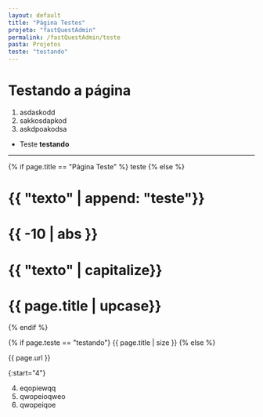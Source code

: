 ```yaml
---
layout: default
title: "Página Testes"
projeto: "fastQuestAdmin"
permalink: /fastQuestAdmin/teste
pasta: Projetos
teste: "testando"
---
```


# Testando a página
1. asdaskodd
2. sakkosdapkod
3. askdpoakodsa

- Teste
    **testando**

----

{% if page.title == "Página Teste" %}
    teste
{% else %}
    <h1>{{ "texto" | append: "teste"}}</h1>
    <h1>{{ -10 | abs }}</h1>
    <h1>{{ "texto" | capitalize}}</h1>
    <h1>{{ page.title | upcase}}</h1>
{% endif %}

{% if page.teste == "testando"}
    {{ page.title | size }}
{% else %}
    <p>{{ page.url }}</p>

{:start="4"}

4. eqopiewqq
5. qwopeioqweo
6. qwopeiqoe